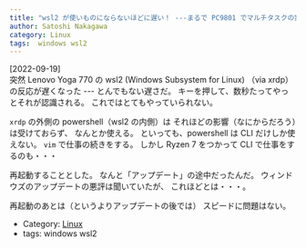 ```yaml
---
title: "wsl2 が使いものにならないほどに遅い！ ---まるで PC9801 でマルチタスクの実験したときみたいだ"
author: Satoshi Nakagawa
category: Linux
tags:  windows wsl2
---
```


[2022-09-19]  
 突然 Lenovo Yoga 770 の
wsl2 (Windows Subsystem for Linux) （via xrdp）の反応が遅くなった
--- とんでもない遅さだ。
キーを押して、数秒たってやっとそれが認識される。
これではとてもやっていられない。

 `xrdp` の外側の powershell（wsl2 の内側）は
それほどの影響（なにからだろう）は受けておらず、
なんとか使える。
といっても、powershell は CLI だけしか使えない。
`vim` で仕事の続きをする。
しかし Ryzen 7 をつかって CLI で仕事をするのも・・・

<!--more-->

 再起動することとした。
なんと「アップデート」の途中だったんだ。
ウィンドウズのアップデートの悪評は聞いていたが、
これほどとは・・・。

 再起動のあとは（というよりアップデートの後では）
スピードに問題はない。

- Category: [Linux](/categories.html#Linux)
- tags:  windows wsl2
